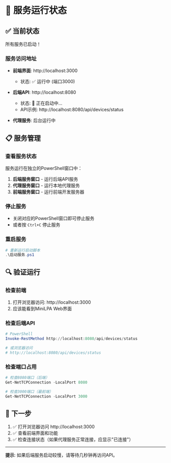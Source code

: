 # 🚀 服务运行状态

## ✅ 当前状态

所有服务已启动！

### 服务访问地址

- **前端界面**: http://localhost:3000
  - 状态: ✅ 运行中 (端口3000)
  
- **后端API**: http://localhost:8080
  - 状态: 🔄 正在启动中...
  - API示例: http://localhost:8080/api/devices/status

- **代理服务**: 后台运行中

## 📋 服务管理

### 查看服务状态

服务运行在独立的PowerShell窗口中：

1. **后端服务窗口** - 运行后端API服务
2. **代理服务窗口** - 运行本地代理服务  
3. **前端服务窗口** - 运行前端开发服务器

### 停止服务

- 关闭对应的PowerShell窗口即可停止服务
- 或者按 `Ctrl+C` 停止服务

### 重启服务

```powershell
# 重新运行启动脚本
.\启动服务.ps1
```

## 🔍 验证运行

### 检查前端

1. 打开浏览器访问: http://localhost:3000
2. 应该能看到MiniLPA Web界面

### 检查后端API

```powershell
# PowerShell
Invoke-RestMethod http://localhost:8080/api/devices/status

# 或浏览器访问
# http://localhost:8080/api/devices/status
```

### 检查端口占用

```powershell
# 检查8080端口（后端）
Get-NetTCPConnection -LocalPort 8080

# 检查3000端口（最前端）
Get-NetTCPConnection -LocalPort 3000
```

## 📝 下一步

1. ✅ 打开浏览器访问 http://localhost:3000
2. ✅ 查看前端界面和功能
3. ✅ 检查连接状态（如果代理服务正常连接，应显示"已连接"）

---

**提示**: 如果后端服务启动较慢，请等待几秒钟再访问API。




